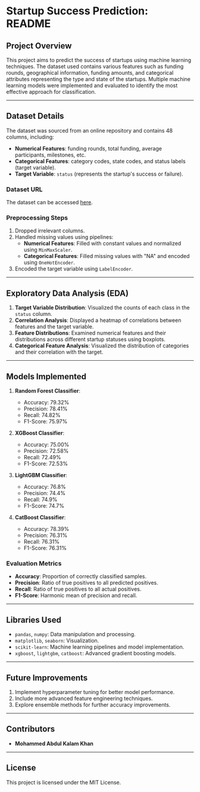 # Startup Success Prediction: README

## Project Overview

This project aims to predict the success of startups using machine learning techniques. The dataset used contains various features such as funding rounds, geographical information, funding amounts, and categorical attributes representing the type and state of the startups. Multiple machine learning models were implemented and evaluated to identify the most effective approach for classification.

---

## Dataset Details

The dataset was sourced from an online repository and contains 48 columns, including:

- **Numerical Features**: funding rounds, total funding, average participants, milestones, etc.
- **Categorical Features**: category codes, state codes, and status labels (target variable).
- **Target Variable**: `status` (represents the startup's success or failure).

### Dataset URL

The dataset can be accessed [here](https://raw.githubusercontent.com/dphi-official/Datasets/master/startupdata/training_set_label.csv).

### Preprocessing Steps

1. Dropped irrelevant columns.
2. Handled missing values using pipelines:
   - **Numerical Features**: Filled with constant values and normalized using `MinMaxScaler`.
   - **Categorical Features**: Filled missing values with "NA" and encoded using `OneHotEncoder`.
3. Encoded the target variable using `LabelEncoder`.

---

## Exploratory Data Analysis (EDA)

1. **Target Variable Distribution**: Visualized the counts of each class in the `status` column.
2. **Correlation Analysis**: Displayed a heatmap of correlations between features and the target variable.
3. **Feature Distributions**: Examined numerical features and their distributions across different startup statuses using boxplots.
4. **Categorical Feature Analysis**: Visualized the distribution of categories and their correlation with the target.

---

## Models Implemented

1. **Random Forest Classifier**:

   - Accuracy: 79.32%
   - Precision: 78.41%
   - Recall: 74.82%
   - F1-Score: 75.97%

2. **XGBoost Classifier**:

   - Accuracy: 75.00%
   - Precision: 72.58%
   - Recall: 72.49%
   - F1-Score: 72.53%

3. **LightGBM Classifier**:

   - Accuracy: 76.8%
   - Precision: 74.4%
   - Recall: 74.9%
   - F1-Score: 74.7%

4. **CatBoost Classifier**:

   - Accuracy: 78.39%
   - Precision: 76.31%
   - Recall: 76.31%
   - F1-Score: 76.31%

### Evaluation Metrics

- **Accuracy**: Proportion of correctly classified samples.
- **Precision**: Ratio of true positives to all predicted positives.
- **Recall**: Ratio of true positives to all actual positives.
- **F1-Score**: Harmonic mean of precision and recall.

---

## Libraries Used

- `pandas`, `numpy`: Data manipulation and processing.
- `matplotlib`, `seaborn`: Visualization.
- `scikit-learn`: Machine learning pipelines and model implementation.
- `xgboost`, `lightgbm`, `catboost`: Advanced gradient boosting models.

---

## Future Improvements

1. Implement hyperparameter tuning for better model performance.
2. Include more advanced feature engineering techniques.
3. Explore ensemble methods for further accuracy improvements.

---

## Contributors

- **Mohammed Abdul Kalam Khan**

---

## License

This project is licensed under the MIT License.

